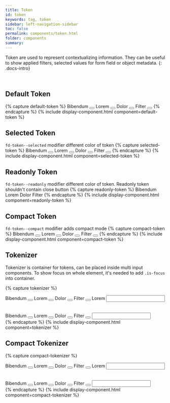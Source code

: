 ```yaml
---
title: Token
id: token
keywords: tag, token
sidebar: left-navigation-sidebar
toc: false
permalink: components/token.html
folder: components
summary:
---
```


Token are used to represent contextualizing information. They can be useful to show applied filters, selected values for form field or object metadata.
{: .docs-intro}

<br>

## Default Token
{% capture default-token %}
<span class="fd-token" role="button">
    Bibendum
    <button class="fd-token__close"></button>
</span>
<span class="fd-token" role="button">
    Lorem
    <button class="fd-token__close"></button>
</span>
<span class="fd-token" role="button">
    Dolor
    <button class="fd-token__close"></button>
</span>
<span class="fd-token" role="button">
    Filter
    <button class="fd-token__close"></button>
</span>
{% endcapture %}
{% include display-component.html component=default-token %}

## Selected Token
`fd-token--selected` modifier different color of token
{% capture selected-token %}
<span class="fd-token fd-token--selected" role="button">
    Bibendum
    <button class="fd-token__close"></button>
</span>
<span class="fd-token fd-token--selected" role="button">
    Lorem
    <button class="fd-token__close"></button>
</span>
<span class="fd-token fd-token--selected" role="button">
    Dolor
    <button class="fd-token__close"></button>
</span>
<span class="fd-token fd-token--selected" role="button">
    Filter
    <button class="fd-token__close"></button>
</span>
{% endcapture %}
{% include display-component.html component=selected-token %}

## Readonly Token
`fd-token--readonly` modifier different color of token. Readonly token shouldn't contain close button
{% capture readonly-token %}
<span class="fd-token fd-token--readonly" role="button">
    Bibendum
</span>
<span class="fd-token fd-token--readonly" role="button">
    Lorem
</span>
<span class="fd-token fd-token--readonly" role="button">
    Dolor
</span>
<span class="fd-token fd-token--readonly" role="button">
    Filter
</span>
{% endcapture %}
{% include display-component.html component=readonly-token %}

## Compact Token
`fd-token--compact` modifier adds compact mode
{% capture compact-token %}
<span class="fd-token fd-token--compact" role="button">
    Bibendum
    <button class="fd-token__close"></button>
</span>
<span class="fd-token fd-token--compact" role="button">
    Lorem
    <button class="fd-token__close"></button>
</span>
<span class="fd-token fd-token--compact" role="button">
    Dolor
    <button class="fd-token__close"></button>
</span>
<span class="fd-token fd-token--compact" role="button">
    Filter
    <button class="fd-token__close"></button>
</span>
{% endcapture %}
{% include display-component.html component=compact-token %}


## Tokenizer
Tokenizer is container for tokens, can be placed inside multi input components. 
To show focus on whole element, it's needed to add `.is-focus` into container.

{% capture tokenizer %}
<div class="fd-tokenizer">
    <span class="fd-token" role="button">
        Bibendum
        <button class="fd-token__close"></button>
    </span>
    <span class="fd-token" role="button">
        Lorem
        <button class="fd-token__close"></button>
    </span>
    <span class="fd-token" role="button">
        Dolor
        <button class="fd-token__close"></button>
    </span>
    <span class="fd-token" role="button">
        Filter
        <button class="fd-token__close"></button>
    </span>
    <span class="fd-token fd-token--readonly">
        Lorem
    </span>
    <input class="fd-input fd-tokenizer__input" />
</div>
<br/><br/>
<div class="fd-tokenizer is-focus">
    <span class="fd-token" role="button">
        Bibendum
        <button class="fd-token__close"></button>
    </span>
    <span class="fd-token" role="button">
        Lorem
        <button class="fd-token__close"></button>
    </span>
    <span class="fd-token" role="button">
        Dolor
        <button class="fd-token__close"></button>
    </span>
    <span class="fd-token" role="button">
        Filter
        <button class="fd-token__close"></button>
    </span>
    <input class="fd-input fd-tokenizer__input" />
</div>
{% endcapture %}
{% include display-component.html component=tokenizer %}

## Compact Tokenizer
{% capture compact-tokenizer %}
<div class="fd-tokenizer fd-tokenizer--compact">
    <span class="fd-token fd-token--compact" role="button">
        Bibendum
        <button class="fd-token__close"></button>
    </span>
    <span class="fd-token fd-token--compact" role="button">
        Lorem
        <button class="fd-token__close"></button>
    </span>
    <span class="fd-token fd-token--compact" role="button">
        Dolor
        <button class="fd-token__close"></button>
    </span>
    <span class="fd-token fd-token--compact" role="button">
        Filter
        <button class="fd-token__close"></button>
    </span>
    <span class="fd-token fd-token--readonly fd-token--compact">
        Lorem
    </span>
    <input class="fd-input fd-input--compact fd-tokenizer__input" />
</div>
<br/><br/>
<div class="fd-tokenizer fd-tokenizer--compact is-focus">
    <span class="fd-token fd-token--compact" role="button">
        Bibendum
        <button class="fd-token__close"></button>
    </span>
    <span class="fd-token fd-token--compact" role="button">
        Lorem
        <button class="fd-token__close"></button>
    </span>
    <span class="fd-token fd-token--compact" role="button">
        Dolor
        <button class="fd-token__close"></button>
    </span>
    <span class="fd-token fd-token--compact" role="button">
        Filter
        <button class="fd-token__close"></button>
    </span>
    <input class="fd-input fd-input--compact fd-tokenizer__input" />
</div>
{% endcapture %}
{% include display-component.html component=compact-tokenizer %}
